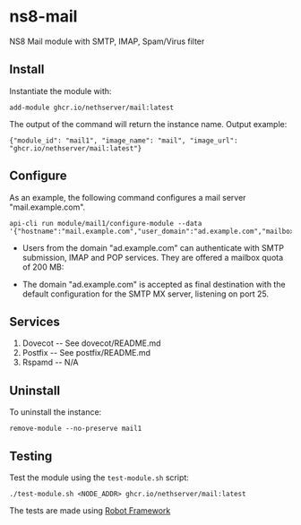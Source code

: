 # ns8-mail

NS8 Mail module with SMTP, IMAP, Spam/Virus filter

## Install

Instantiate the module with:

    add-module ghcr.io/nethserver/mail:latest

The output of the command will return the instance name.
Output example:

    {"module_id": "mail1", "image_name": "mail", "image_url": "ghcr.io/nethserver/mail:latest"}

## Configure

As an example, the following command configures a mail server
"mail.example.com".

    api-cli run module/mail1/configure-module --data '{"hostname":"mail.example.com","user_domain":"ad.example.com","mailbox_quota_mb":200}'

- Users from the domain "ad.example.com" can authenticate with SMTP
  submission, IMAP and POP services. They are offered a mailbox quota of
  200 MB:

- The domain "ad.example.com" is accepted as final destination with the
  default configuration for the SMTP MX server, listening on port 25.

## Services

1. Dovecot -- See dovecot/README.md
2. Postfix -- See postfix/README.md
3. Rspamd -- N/A

## Uninstall

To uninstall the instance:

    remove-module --no-preserve mail1

## Testing

Test the module using the `test-module.sh` script:

    ./test-module.sh <NODE_ADDR> ghcr.io/nethserver/mail:latest

The tests are made using [Robot Framework](https://robotframework.org/)
